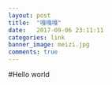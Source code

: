 ```yaml
---
layout: post
title:  "嘎嘎嘎"
date:   2017-09-06 23:11:11
categories: link
banner_image: meizi.jpg
comments: true
---
```

#Hello world



























































